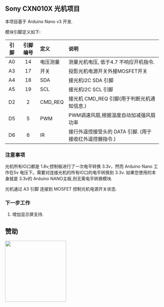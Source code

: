 ## Sony CXN010X 光机项目

本项目基于 Arduino Nano v3 开发.


模块引脚定义如下:

| 引脚 | 引脚编号 |  定义 | 说明 |
|:--:|:--:|:--|:--|
| A0 | 14 | 电压测量 | 测量光机电压, 低于4.7 不响应开机指令. |
| A3 | 17 | 开关 | 投影光机电源开关外接MOSFET开关 |
| A4 | 18 | SDA | 接光机I2C SDA 引脚 |
| A5 | 19 | SCL | 接光机I2C SCL 引脚 |
| D2 | 2  | CMD_REQ | 接光机 CMD_REQ 引脚(用于判断光机通知信息.) |
| D5 | 5  | PWM | PWM调速风扇,根据温度自动加减强风扇功率 |
| D6 | 6  | IR | 接行外遥控接受头的 DATA 引脚. (用于接收红外遥控器指令.) |


### 注意事项

光机所有IO口都是 1.8v,控制板进行了一次电平转换 3.3v，然而 Arduino Nano 工作在5v 电压下。需要对连接光机的所有IO口的电平转换到 3.3v.
如果您使用的本身就是 3.3v的 Arduino NANO主板,则无需电平转换模块.


光机通过 A3 引脚 连接到 MOSFET 控制光机电源开关状态.


### 下一步工作
1. 增加显示屏支持.


## 赞助
<img src="https://github.com/bywayboy/cxn010x/raw/master/docs/alipay.jpg" width="200" >
